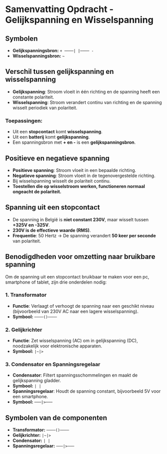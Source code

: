 # Samenvatting Opdracht - Gelijkspanning en Wisselspanning

## Symbolen
- **Gelijkspanningsbron:** `+ ────| |──── -`
- **Wisselspanningsbron:** `~`

## Verschil tussen gelijkspanning en wisselspanning
- **Gelijkspanning**: Stroom vloeit in één richting en de spanning heeft een constante polariteit.
- **Wisselspanning**: Stroom verandert continu van richting en de spanning wisselt periodiek van polariteit.

### Toepassingen:
- Uit een **stopcontact** komt **wisselspanning**.
- Uit een **batterij** komt **gelijkspanning**.
- Een spanningsbron met **+ en -** is een **gelijkspanningsbron**.

## Positieve en negatieve spanning
- **Positieve spanning**: Stroom vloeit in een bepaalde richting.
- **Negatieve spanning**: Stroom vloeit in de tegenovergestelde richting.
- Bij wisselspanning wisselt de polariteit continu.
- **Toestellen die op wisselstroom werken, functioneren normaal ongeacht de polariteit.**

## Spanning uit een stopcontact
- De spanning in België is **niet constant 230V**, maar wisselt tussen **+325V en -325V**.
- **230V is de effectieve waarde (RMS)**.
- **Frequentie**: 50 Hertz → De spanning verandert **50 keer per seconde** van polariteit.

## Benodigdheden voor omzetting naar bruikbare spanning
Om de spanning uit een stopcontact bruikbaar te maken voor een pc, smartphone of tablet, zijn drie onderdelen nodig:

### 1. Transformator
- **Functie**: Verlaagt of verhoogt de spanning naar een geschikt niveau (bijvoorbeeld van 230V AC naar een lagere wisselspanning).
- **Symbool:** `────()────`

### 2. Gelijkrichter
- **Functie**: Zet wisselspanning (AC) om in gelijkspanning (DC), noodzakelijk voor elektronische apparaten.
- **Symbool:** `|~|>`

### 3. Condensator en Spanningsregelaar
- **Condensator**: Filtert spanningsschommelingen en maakt de gelijkspanning gladder.
- **Symbool:** `| |`
- **Spanningsregelaar**: Houdt de spanning constant, bijvoorbeeld 5V voor een smartphone.
- **Symbool:** `───|>───`

## Symbolen van de componenten
- **Transformator:** `────()────`
- **Gelijkrichter:** `|~|>`
- **Condensator:** `| |`
- **Spanningsregelaar:** `───|>───`

